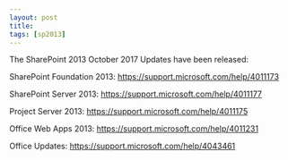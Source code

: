 ```yaml
---
layout: post
title: 
tags: [sp2013]
---
```


The SharePoint 2013 October 2017 Updates have been released:

SharePoint Foundation 2013: <https://support.microsoft.com/help/4011173>

SharePoint Server 2013: <https://support.microsoft.com/help/4011177>

Project Server 2013: <https://support.microsoft.com/help/4011175>

Office Web Apps 2013: <https://support.microsoft.com/help/4011231>

Office Updates: <https://support.microsoft.com/help/4043461>